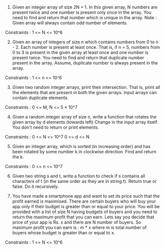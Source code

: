 1. Given an integer array of size 2N + 1. In this given array, N numbers are present twice and one number is present only once in the array.
You need to find and return that number which is unique in the array.
Note : Given array will always contain odd number of elements.

Constraints :
1 <= N <= 10^6

2. Given an array of integers of size n which contains numbers from 0 to n - 2. Each number is present at least once. That is, if n = 5, numbers from 0 to 3 is present in the given array at least once and one number is present twice. You need to find and return that duplicate number present in the array.
Assume, duplicate number is always present in the array.

Constraints :
1 <= n <= 10^6

3. Given two random integer arrays, print their intersection. That is, print all the elements that are present in both the given arrays.
Input arrays can contain duplicate elements.

Constraints :
0 <= M, N <= 5 * 10^7

4. Given a random integer array of size n, write a function that rotates the given array by d elements (towards left)
Change in the input array itself. You don't need to return or print elements.

Constraints :
0 <= N <= 10^7
0 <= d <= N

5. Given an integer array, which is sorted (in increasing order) and has been rotated by some number k in clockwise direction. Find and return the k.

Constraints :
0 <= n <= 10^7

6. Given two string s and t, write a function to check if s contains all characters of t (in the same order as they are in string t).
Return true or false.
Do it recursively.

7. You have made a smartphone app and want to set its price such that the profit earned is maximised. There are certain buyers who will buy your app only if their budget is greater than or equal to your price.
You will be provided with a list of size N having budgets of buyers and you need to return the maximum profit that you can earn.
Lets say you decide that price of your app is Rs. x and there are N number of buyers. So maximum profit you can earn is :
 m * x
where m is total number of buyers whose budget is greater than or equal to x.

Constraints :
1 <= N <= 10^6